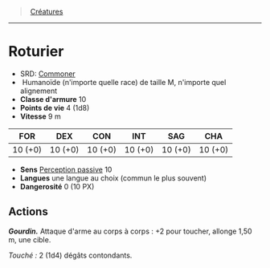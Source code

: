 ﻿---
!MonsterHD
Type: Humanoïde (n'importe quelle race)
Size: M
Alignment: n'importe quel alignement
ArmorClass: 10
HitPoints: 4 (1d8)
Speed: 9 m
Strength: 10 (+0)
Dexterity: 10 (+0)
Constitution: 10 (+0)
Intelligence: 10 (+0)
Wisdom: 10 (+0)
Charisma: 10 (+0)
Senses: '[Perception passive](hd_abilities_dexterity_perception_passive.md) 10'
Languages: une langue au choix (commun le plus souvent)
Challenge: 0 (10 PX)
Id: monsters_hd.md#roturier
ParentLink: monsters_hd.md#créatures
Name: Roturier
ParentName: Créatures
NameLevel: 1
AltName: '[Commoner](srd_monsters_commoner.md)'
Attributes: {}
---
> [Créatures](hd_monsters.md)

---

# Roturier

- SRD: [Commoner](srd_monsters_commoner.md)
-  Humanoïde (n'importe quelle race) de taille M, n'importe quel alignement
- **Classe d'armure** 10
- **Points de vie** 4 (1d8)
- **Vitesse** 9 m

|FOR|DEX|CON|INT|SAG|CHA|
|---|---|---|---|---|---|
|10 (+0)|10 (+0)|10 (+0)|10 (+0)|10 (+0)|10 (+0)|

- **Sens** [Perception passive](hd_abilities_dexterity_perception_passive.md) 10
- **Langues** une langue au choix (commun le plus souvent)
- **Dangerosité** 0 (10 PX)

## Actions

**_Gourdin._** Attaque d'arme au corps à corps : +2 pour toucher, allonge 1,50 m, une cible.

_Touché :_ 2 (1d4) dégâts contondants.

